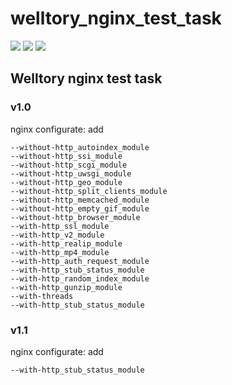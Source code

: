 # welltory_nginx_test_task

![](https://img.shields.io/docker/stars/froost23/jenkins-with-python-3.7.svg)
![](https://img.shields.io/docker/pulls/froost23/jenkins-with-python-3.7.svg)
![](https://img.shields.io/docker/image-size/froost23/jenkins-with-python-3.7.svg)

## Welltory nginx test task
### v1.0
nginx configurate: add
```
--without-http_autoindex_module
--without-http_ssi_module
--without-http_scgi_module
--without-http_uwsgi_module
--without-http_geo_module
--without-http_split_clients_module
--without-http_memcached_module
--without-http_empty_gif_module
--without-http_browser_module
--with-http_ssl_module
--with-http_v2_module
--with-http_realip_module
--with-http_mp4_module
--with-http_auth_request_module
--with-http_stub_status_module
--with-http_random_index_module
--with-http_gunzip_module
--with-threads
--with-http_stub_status_module 
```

### v1.1
nginx configurate: add
```
--with-http_stub_status_module
```
